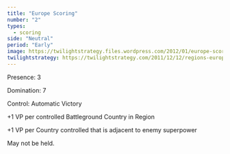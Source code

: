 ```yaml
---
title: "Europe Scoring"
number: "2"
types:
  - scoring
side: "Neutral"
period: "Early"
image: https://twilightstrategy.files.wordpress.com/2012/01/europe-scoring.jpg
twilightstrategy: https://twilightstrategy.com/2011/12/12/regions-europe/
---
```

Presence: 3

Domination: 7

Control: Automatic Victory

+1 VP per controlled Battleground Country in Region

+1 VP per Country controlled that is adjacent to enemy superpower

May not be held.
